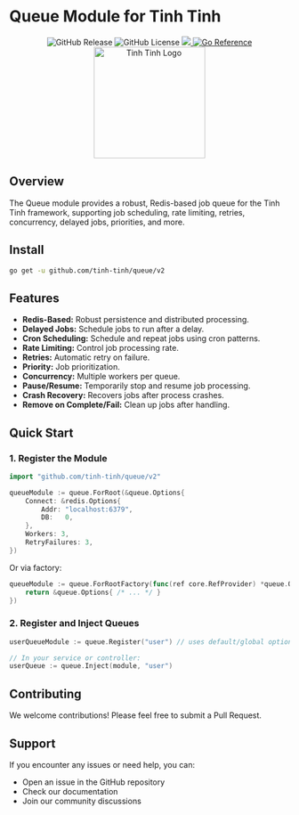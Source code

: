 # Queue Module for Tinh Tinh

<div align="center">
<img alt="GitHub Release" src="https://img.shields.io/github/v/release/tinh-tinh/queue">
<img alt="GitHub License" src="https://img.shields.io/github/license/tinh-tinh/queue">
<a href="https://codecov.io/gh/tinh-tinh/queue" > 
    <img src="https://codecov.io/gh/tinh-tinh/queue/graph/badge.svg?token=4MXQ4VGU2R"/> 
</a>
<a href="https://pkg.go.dev/github.com/tinh-tinh/queue"><img src="https://pkg.go.dev/badge/github.com/tinh-tinh/queue.svg" alt="Go Reference"></a>
</div>

<div align="center">
    <img src="https://avatars.githubusercontent.com/u/178628733?s=400&u=2a8230486a43595a03a6f9f204e54a0046ce0cc4&v=4" width="200" alt="Tinh Tinh Logo">
</div>

## Overview

The Queue module provides a robust, Redis-based job queue for the Tinh Tinh framework, supporting job scheduling, rate limiting, retries, concurrency, delayed jobs, priorities, and more.

## Install

```bash
go get -u github.com/tinh-tinh/queue/v2
```

## Features

- **Redis-Based:** Robust persistence and distributed processing.
- **Delayed Jobs:** Schedule jobs to run after a delay.
- **Cron Scheduling:** Schedule and repeat jobs using cron patterns.
- **Rate Limiting:** Control job processing rate.
- **Retries:** Automatic retry on failure.
- **Priority:** Job prioritization.
- **Concurrency:** Multiple workers per queue.
- **Pause/Resume:** Temporarily stop and resume job processing.
- **Crash Recovery:** Recovers jobs after process crashes.
- **Remove on Complete/Fail:** Clean up jobs after handling.

## Quick Start

### 1. Register the Module

```go
import "github.com/tinh-tinh/queue/v2"

queueModule := queue.ForRoot(&queue.Options{
    Connect: &redis.Options{
        Addr: "localhost:6379",
        DB:   0,
    },
    Workers: 3,
    RetryFailures: 3,
})
```

Or via factory:

```go
queueModule := queue.ForRootFactory(func(ref core.RefProvider) *queue.Options {
    return &queue.Options{ /* ... */ }
})
```

### 2. Register and Inject Queues

```go
userQueueModule := queue.Register("user") // uses default/global options

// In your service or controller:
userQueue := queue.Inject(module, "user")
```

## Contributing

We welcome contributions! Please feel free to submit a Pull Request.

## Support

If you encounter any issues or need help, you can:
- Open an issue in the GitHub repository
- Check our documentation
- Join our community discussions
